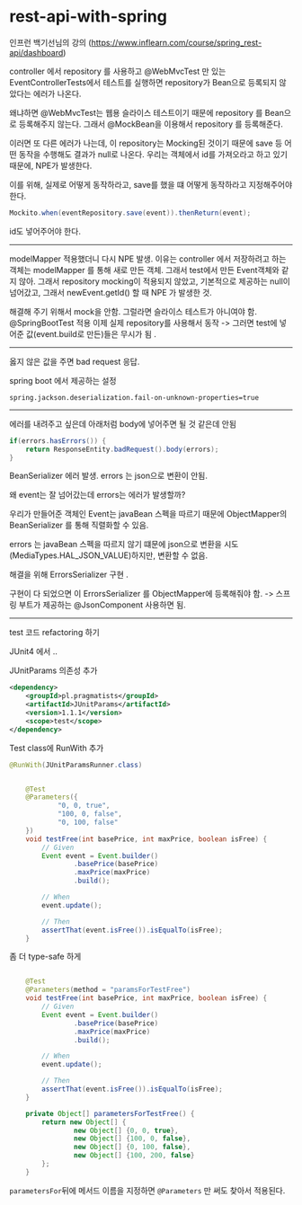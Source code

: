 # rest-api-with-spring
인프런 백기선님의 강의 (https://www.inflearn.com/course/spring_rest-api/dashboard)

controller 에서 repository 를 사용하고 
@WebMvcTest 만 있는 EventControllerTests에서 테스트를 실행하면 repository가 Bean으로 등록되지 않았다는 에러가 나온다.  

왜냐하면 @WebMvcTest는 웹용 슬라이스 테스트이기 때문에 repository 를 Bean으로 등록해주지 않는다. 
그래서 @MockBean을 이용해서 repository 를 등록해준다. 

이러면 또 다른 에러가 나는데, 이 repository는 Mocking된 것이기 때문에 save 등 어떤 동작을 수행해도 결과가 null로 나온다. 
우리는 객체에서 id를 가져오라고 하고 있기 때문에, NPE가 발생한다.

이를 위해, 실제로 어떻게 동작하라고, save를 했을 떄 어떻게 동작하라고 지정해주어야 한다. 
```java
Mockito.when(eventRepository.save(event)).thenReturn(event);
```
id도 넣어주어야 한다. 

---

modelMapper 적용했더니 다시 NPE 발생.
이유는 controller 에서 저장하려고 하는 객체는 modelMapper 를 통해 새로 만든 객체. 
그래서 test에서 만든 Event객체와 같지 않아. 그래서 repository mocking이 적용되지 않았고, 기본적으로 제공하는 null이 넘어갔고, 그래서 newEvent.getId() 할 때 NPE 가 발생한 것.

해결해 주기 위해서 mock을 안함. 그럴라면 슬라이스 테스트가 아니여야 함. @SpringBootTest 적용
이제 실제 repository를 사용해서 동작 -> 그러면 test에 넣어준 값(event.build로 만든)들은 무시가 됨 .

---

옳지 않은 값을 주면 bad request 응답.

spring boot 에서 제공하는 설정

```properties
spring.jackson.deserialization.fail-on-unknown-properties=true
```

---

에러를 내려주고 싶은데 아래처럼 body에 넣어주면 될 것 같은데 안됨 
```java
if(errors.hasErrors()) {
    return ResponseEntity.badRequest().body(errors);
}
```
BeanSerializer 에러 발생. errors 는 json으로 변환이 안됨. 

왜 event는 잘 넘어갔는데 errors는 에러가 발생할까? 

우리가 만들어준 객체인 Event는 javaBean 스펙을 따르기 때문에 ObjectMapper의 BeanSerializer 를 통해 직렬화할 수 있음.

errors 는 javaBean 스펙을 따르지 않기 떄문에 json으로 변환을 시도(MediaTypes.HAL_JSON_VALUE)하지만, 변환할 수 없음.

해결을 위해 ErrorsSerializer 구현 .

구현이 다 되었으면 이 ErrorsSerializer 를 ObjectMapper에 등록해줘야 함. -> 스프링 부트가 제공하는 @JsonComponent 사용하면 됨. 

---

test 코드 refactoring 하기 

JUnit4 에서 .. 

JUnitParams 의존성 추가 
```xml
<dependency>
    <groupId>pl.pragmatists</groupId>
    <artifactId>JUnitParams</artifactId>
    <version>1.1.1</version>
    <scope>test</scope>
</dependency>
```

Test class에 RunWith 추가
```java
@RunWith(JUnitParamsRunner.class)
```

```java

    @Test
    @Parameters({
            "0, 0, true",
            "100, 0, false",
            "0, 100, false"
    })
    void testFree(int basePrice, int maxPrice, boolean isFree) {
        // Given
        Event event = Event.builder()
                .basePrice(basePrice)
                .maxPrice(maxPrice)
                .build();

        // When
        event.update();

        // Then
        assertThat(event.isFree()).isEqualTo(isFree);
    }
```

좀 더 type-safe 하게
```java

    @Test
    @Parameters(method = "paramsForTestFree")
    void testFree(int basePrice, int maxPrice, boolean isFree) {
        // Given
        Event event = Event.builder()
                .basePrice(basePrice)
                .maxPrice(maxPrice)
                .build();

        // When
        event.update();

        // Then
        assertThat(event.isFree()).isEqualTo(isFree);
    }

    private Object[] parametersForTestFree() {
        return new Object[] {
                new Object[] {0, 0, true},
                new Object[] {100, 0, false},
                new Object[] {0, 100, false},
                new Object[] {100, 200, false}
        };
    }
```

`parametersFor`뒤에 메서드 이름을 지정하면 `@Parameters` 만 써도 찾아서 적용된다.  